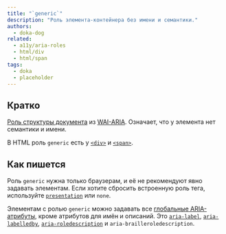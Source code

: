 ```yaml
---
title: "`generic`"
description: "Роль элемента-контейнера без имени и семантики."
authors:
  - doka-dog
related:
  - a11y/aria-roles
  - html/div
  - html/span
tags:
  - doka
  - placeholder
---
```


## Кратко

[Роль структуры документа](/a11y/aria-roles/#roli-struktury-dokumenta) из [WAI-ARIA](/a11y/aria-intro/#specifikaciya). Означает, что у элемента нет семантики и имени.

В HTML роль `generic` есть у [`<div>`](/html/div/) и [`<span>`](/html/span/).

## Как пишется

Роль `generic` нужна только браузерам, и её не рекомендуют явно задавать элементам. Если хотите сбросить встроенную роль тега, используйте [`presentation`](/a11y/role-presentation-none/) или `none`.

Элементам с ролью `generic` можно задавать все [глобальные ARIA-атрибуты](/a11y/aria-attrs/#globalnye-atributy), кроме атрибутов для имён и описаний. Это [`aria-label`](/a11y/aria-label/), [`aria-labelledby`](/a11y/aria-labelledby/), [`aria-roledescription`](/a11y/aria-roledescription/) и `aria-brailleroledescription`.
